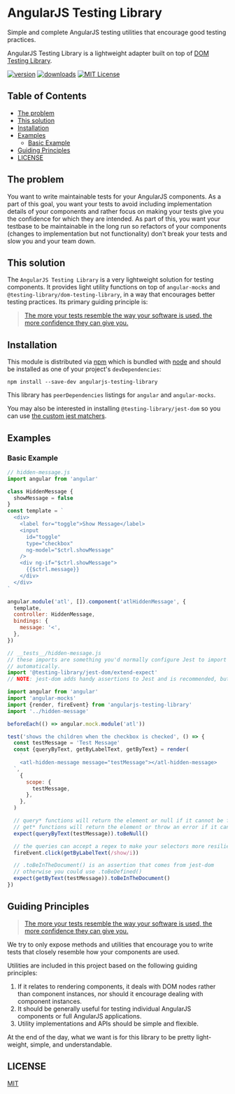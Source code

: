 # AngularJS Testing Library

Simple and complete AngularJS testing utilities that encourage good testing
practices.

AngularJS Testing Library is a lightweight adapter built on top of
[DOM Testing Library](https://github.com/testing-library/dom-testing-library).

<!-- prettier-ignore-start -->
[![version][version-badge]][package] [![downloads][downloads-badge]][npmtrends]
[![MIT License][license-badge]][license]
<!-- prettier-ignore-end -->

## Table of Contents

<!-- START doctoc generated TOC please keep comment here to allow auto update -->
<!-- DON'T EDIT THIS SECTION, INSTEAD RE-RUN doctoc TO UPDATE -->

- [The problem](#the-problem)
- [This solution](#this-solution)
- [Installation](#installation)
- [Examples](#examples)
  - [Basic Example](#basic-example)
- [Guiding Principles](#guiding-principles)
- [LICENSE](#license)

<!-- END doctoc generated TOC please keep comment here to allow auto update -->

## The problem

You want to write maintainable tests for your AngularJS components. As a part of
this goal, you want your tests to avoid including implementation details of your
components and rather focus on making your tests give you the confidence for
which they are intended. As part of this, you want your testbase to be
maintainable in the long run so refactors of your components (changes to
implementation but not functionality) don't break your tests and slow you and
your team down.

## This solution

The `AngularJS Testing Library` is a very lightweight solution for testing
components. It provides light utility functions on top of `angular-mocks` and
`@testing-library/dom-testing-library`, in a way that encourages better testing
practices. Its primary guiding principle is:

> [The more your tests resemble the way your software is used, the more
> confidence they can give you.][guiding-principle]

## Installation

This module is distributed via [npm][npm] which is bundled with [node][node] and
should be installed as one of your project's `devDependencies`:

```
npm install --save-dev angularjs-testing-library
```

This library has `peerDependencies` listings for `angular` and `angular-mocks`.

You may also be interested in installing `@testing-library/jest-dom` so you can
use [the custom jest matchers](https://github.com/testing-library/jest-dom).

## Examples

### Basic Example

```js
// hidden-message.js
import angular from 'angular'

class HiddenMessage {
  showMessage = false
}
const template = `
  <div>
    <label for="toggle">Show Message</label>
    <input
      id="toggle"
      type="checkbox"
      ng-model="$ctrl.showMessage"
    />
    <div ng-if="$ctrl.showMessage">
      {{$ctrl.message}}
    </div>
  </div>
`

angular.module('atl', []).component('atlHiddenMessage', {
  template,
  controller: HiddenMessage,
  bindings: {
    message: '<',
  },
})

// __tests__/hidden-message.js
// these imports are something you'd normally configure Jest to import for you
// automatically.
import '@testing-library/jest-dom/extend-expect'
// NOTE: jest-dom adds handy assertions to Jest and is recommended, but not required

import angular from 'angular'
import 'angular-mocks'
import {render, fireEvent} from 'angularjs-testing-library'
import '../hidden-message'

beforeEach(() => angular.mock.module('atl'))

test('shows the children when the checkbox is checked', () => {
  const testMessage = 'Test Message'
  const {queryByText, getByLabelText, getByText} = render(
    `
    <atl-hidden-message message="testMessage"></atl-hidden-message>
  `,
    {
      scope: {
        testMessage,
      },
    },
  )

  // query* functions will return the element or null if it cannot be found
  // get* functions will return the element or throw an error if it cannot be found
  expect(queryByText(testMessage)).toBeNull()

  // the queries can accept a regex to make your selectors more resilient to content tweaks and changes.
  fireEvent.click(getByLabelText(/show/i))

  // .toBeInTheDocument() is an assertion that comes from jest-dom
  // otherwise you could use .toBeDefined()
  expect(getByText(testMessage)).toBeInTheDocument()
})
```

## Guiding Principles

> [The more your tests resemble the way your software is used, the more
> confidence they can give you.][guiding-principle]

We try to only expose methods and utilities that encourage you to write tests
that closely resemble how your components are used.

Utilities are included in this project based on the following guiding
principles:

1.  If it relates to rendering components, it deals with DOM nodes rather than
    component instances, nor should it encourage dealing with component
    instances.
2.  It should be generally useful for testing individual AngularJS components or
    full AngularJS applications.
3.  Utility implementations and APIs should be simple and flexible.

At the end of the day, what we want is for this library to be pretty
light-weight, simple, and understandable.

## LICENSE

[MIT](LICENSE)

<!-- prettier-ignore-start -->

[npm]: https://www.npmjs.com/
[node]: https://nodejs.org
[version-badge]: https://img.shields.io/npm/v/angularjs-testing-library.svg?style=flat-square
[package]: https://www.npmjs.com/package/angularjs-testing-library
[downloads-badge]: https://img.shields.io/npm/dm/angularjs-testing-library.svg?style=flat-square
[npmtrends]: http://www.npmtrends.com/angularjs-testing-library
[license-badge]: https://img.shields.io/npm/l/angular-testing-library.svg?style=flat-square
[license]: https://example.com
[guiding-principle]: https://twitter.com/kentcdodds/status/977018512689455106

<!-- prettier-ignore-end -->
